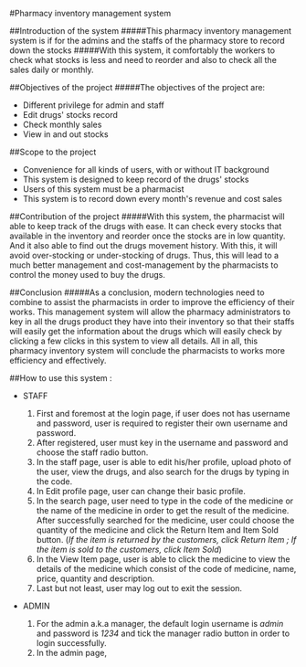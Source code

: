 #Pharmacy inventory management system

##Introduction of the system
#####This pharmacy inventory management system is if for the admins and the staffs of the pharmacy store to record down the stocks
#####With this system, it comfortably the workers to check what stocks is less and need to reorder and also to check all the sales daily or monthly.

##Objectives of the project
#####The objectives of the project are:
   * Different privilege for admin and staff
   * Edit drugs' stocks record
   * Check monthly sales
   * View in and out stocks

##Scope to the project
   * Convenience for all kinds of users, with or without IT background
   * This system is designed to keep record of the drugs' stocks
   * Users of this system must be a pharmacist
   * This system is to record down every month's revenue and cost sales

##Contribution of the project
#####With this system, the pharmacist will able to keep track of the drugs with ease. It can check every stocks that available in the inventory and reorder once the stocks are in low quantity. And it also able to find out the drugs movement history. With this, it will avoid over-stocking or under-stocking of drugs. Thus, this will lead to a much better management and cost-management by the pharmacists to control the money used to buy the drugs.

##Conclusion
#####As a conclusion, modern technologies need to combine to assist the pharmacists in order to improve the efficiency of their works. This management system will allow the pharmacy administrators to key in all the drugs product they have into their inventory so that their staffs will easily get the information about the drugs which will easily check by clicking a few clicks in this system to view all details. All in all, this pharmacy inventory system will conclude the pharmacists to works more efficiency and effectively.



##How to use this system :
 * STAFF
   1. First and foremost at the login page, if user does not has username and password, user is required to register their own username and password.
   2. After registered, user must key in the username and password and choose the staff radio button.
   3. In the staff page, user is able to edit his/her profile, upload photo of the user, view the drugs, and also search for the drugs by typing in the code.
   4. In Edit profile page, user can change their basic profile.
   5. In the search page, user need to type in the code of the medicine or the name of the medicine in order to get the result of the medicine. After successfully searched for the medicine, user could choose the quantity of the medicine and click the Return Item and Item Sold button. (_If the item is returned by the customers, click Return Item ; If the item is sold to the customers, click Item Sold_)
   6. In the View Item page, user is able to click the medicine to view the details of the medicine which consist of the code of medicine, name, price, quantity and description.
   7. Last but not least, user may log out to exit the session.

 * ADMIN
   1. For the admin a.k.a manager, the default login username is _admin_ and password is _1234_ and tick the manager radio button in order to login successfully.
   2. In the admin page,
